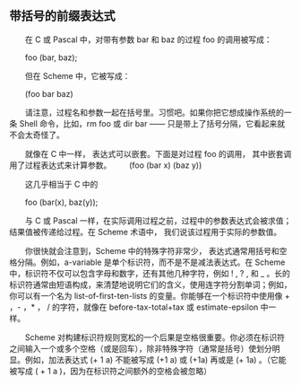 ## 带括号的前缀表达式

&ensp;&ensp;&ensp;&ensp;在 C 或 Pascal 中，对带有参数 bar 和 baz 的过程 foo 的调用被写成：

&ensp;&ensp;&ensp;&ensp;foo (bar, baz);

&ensp;&ensp;&ensp;&ensp;但在 Scheme 中，它被写成：

&ensp;&ensp;&ensp;&ensp;(foo bar baz)

&ensp;&ensp;&ensp;&ensp;请注意，过程名和参数一起在括号里。习惯吧。如果你把它想成操作系统的一条 Shell 命令，比如，rm foo 或 dir bar —— 只是带上了括号分隔，它看起来就不会太奇怪了。

&ensp;&ensp;&ensp;&ensp;就像在 C 中一样， 表达式可以嵌套。下面是对过程 foo 的调用， 其中嵌套调用了过程表达式来计算参数。
&ensp;&ensp;&ensp;&ensp;(foo (bar x) (baz y))

&ensp;&ensp;&ensp;&ensp;这几乎相当于 C 中的

&ensp;&ensp;&ensp;&ensp;foo (bar(x), baz(y));

&ensp;&ensp;&ensp;&ensp;与 C 或 Pascal 一样，在实际调用过程之前，过程中的参数表达式会被求值；结果值被传递给过程。在 Scheme 术语中， 我们说该过程用于实际的参数值。

&ensp;&ensp;&ensp;&ensp;你很快就会注意到，Scheme 中的特殊字符非常少， 表达式通常用括号和空格分隔。例如，a-variable 是单个标识符，而不是不是减法表达式。在 Scheme 中，标识符不仅可以包含字母和数字，还有其他几种字符，例如 ! , ? , 和 _ 。长的标识符通常由短语构成，来清楚地说明它们的含义，使用连字符分割单词；例如，你可以有一个名为 list-of-first-ten-lists 的变量。你能够在一个标识符中使用像 + ，- ，* ， / 的字符，就像在 before-tax-total+tax 或 estimate-epsilon 中一样。

&ensp;&ensp;&ensp;&ensp;Scheme 对构建标识符规则宽松的一个后果是空格很重要。你必须在标识符之间输入一个或多个空格（或是回车），除非特殊字符（通常是括号）使划分明显。例如，加法表达式 (+ 1 a) 不能被写成 (+1 a) 或 (+1a) 再或是 (+ 1a) 。（它能被写成 ( + 1 a  )，因为在标识符之间额外的空格会被忽略）
